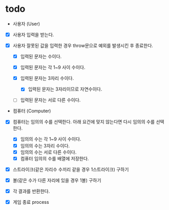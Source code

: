 # todo

- 사용자 (User)
- [X] 사용자 입력을 받는다.

- [X] 사용자 잘못된 값을 입력한 경우 throw문으로 예외를 발생시킨 후 종료한다.
    - [X] 입력된 문자는 수이다.
    - [X] 입력된 문자는 각 1~9 사이 수이다.
       
    - [X] 입력된 문자는 3자리 수이다.
      - [X] 입력된 문자는 3자리이므로 자연수이다.
    - [ ] 입력된 문자는 서로 다른 수이다.
  
- 컴퓨터 (Computer)
- [X] 컴퓨터는 임의의 수를 선택한다. 아래 요건에 맞지 않는다면 다시 임의의 수를 선택한다.

    - [X] 임의의 수는 각 1~9 사이 수이다.
    - [X] 임의의 수는 3자리 수이다.
    - [X] 임의의 수는 서로 다른 수이다.
    - [X] 컴퓨터 임의의 수를 배열에 저장한다.

- [X] 스트라이크(같은 자리수 수끼리 같을 경우 1스트라이크) 구하기

- [X] 볼(같은 수가 다른 자리에 있을 경우 1볼) 구하기

- [X] 각 결과를 반환한다.

- [X] 게임 종료 process